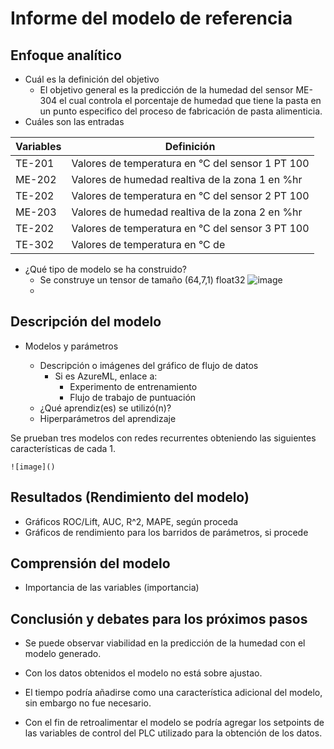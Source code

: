 # Informe del modelo de referencia

## Enfoque analítico
* Cuál es la definición del objetivo
	*	El objetivo general es la predicción de la humedad del sensor ME-304 el cual controla el porcentaje de humedad que tiene la pasta en un punto especifico del proceso de fabricación de pasta alimenticia. 
* Cuáles son las entradas

| Variables | Definición                                       |
|-----------|--------------------------------------------------|
| TE-201    | Valores de temperatura en °C del sensor 1 PT 100 |
| ME-202    | Valores de humedad realtiva de la zona 1 en %hr  |
| TE-202    | Valores de temperatura en °C del sensor 2 PT 100 |
| ME-203    | Valores de humedad realtiva de la zona 2 en %hr  |
| TE-202    | Valores de temperatura en °C del sensor 3 PT 100 |
| TE-302    | Valores de temperatura en °C de

* ¿Qué tipo de modelo se ha construido?
	*	Se construye un tensor de tamaño (64,7,1) float32
		 ![image](https://user-images.githubusercontent.com/44857719/171947322-07fd590e-01db-4ab7-b154-5f44ed914c08.png)
	* 
## Descripción del modelo

* Modelos y parámetros

	* Descripción o imágenes del gráfico de flujo de datos
  		* Si es AzureML, enlace a:
    		* Experimento de entrenamiento
    		* Flujo de trabajo de puntuación
	* ¿Qué aprendiz(es) se utilizó(n)?
	* Hiperparámetros del aprendizaje

Se prueban tres modelos con redes recurrentes obteniendo las siguientes características de cada 1.

	![image]()

## Resultados (Rendimiento del modelo)
* Gráficos ROC/Lift, AUC, R^2, MAPE, según proceda
* Gráficos de rendimiento para los barridos de parámetros, si procede

## Comprensión del modelo

* Importancia de las variables (importancia)

## Conclusión y debates para los próximos pasos

* Se puede observar viabilidad en la predicción de la humedad con el modelo generado.

* Con los datos obtenidos el modelo no está sobre ajustao. 

* El tiempo podría añadirse como una característica adicional del modelo, sin embargo no fue necesario.

* Con el fin de retroalimentar el modelo se podría agregar los setpoints de las variables de control del PLC utilizado para la obtención de los datos.